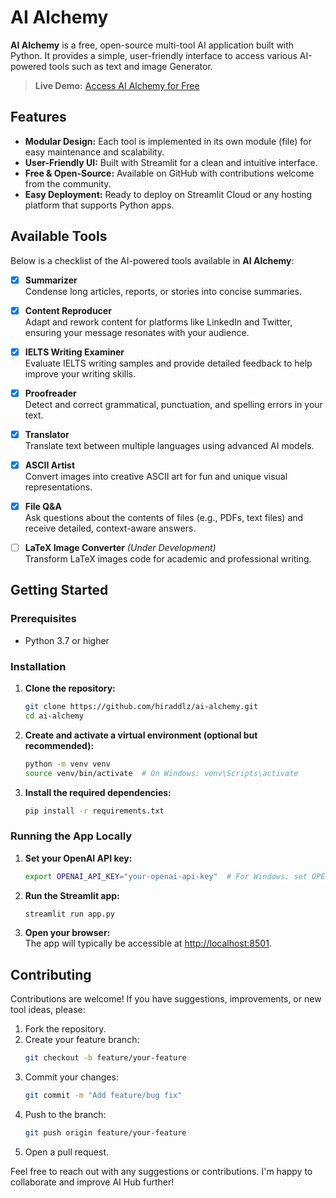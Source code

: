 # AI Alchemy

**AI Alchemy** is a free, open-source multi-tool AI application built with Python. It provides a simple, user-friendly interface to access various AI-powered tools such as text and image Generator.

> **Live Demo:** [Access AI Alchemy for Free](https://ai-alchemy.streamlit.app/)

## Features

- **Modular Design:** Each tool is implemented in its own module (file) for easy maintenance and scalability.
- **User-Friendly UI:** Built with Streamlit for a clean and intuitive interface.
- **Free & Open-Source:** Available on GitHub with contributions welcome from the community.
- **Easy Deployment:** Ready to deploy on Streamlit Cloud or any hosting platform that supports Python apps.

## Available Tools
Below is a checklist of the AI-powered tools available in **AI Alchemy**:

- [x] **Summarizer**  
  Condense long articles, reports, or stories into concise summaries.

- [x] **Content Reproducer**  
  Adapt and rework content for platforms like LinkedIn and Twitter, ensuring your message resonates with your audience.

- [x] **IELTS Writing Examiner**  
  Evaluate IELTS writing samples and provide detailed feedback to help improve your writing skills.

- [x] **Proofreader**  
  Detect and correct grammatical, punctuation, and spelling errors in your text.

- [x] **Translator**  
  Translate text between multiple languages using advanced AI models.

- [x] **ASCII Artist**  
  Convert images into creative ASCII art for fun and unique visual representations.

- [x] **File Q&A**  
  Ask questions about the contents of files (e.g., PDFs, text files) and receive detailed, context-aware answers.

- [ ] **LaTeX Image Converter** *(Under Development)*  
  Transform LaTeX images code for academic and professional writing.

## Getting Started

### Prerequisites

- Python 3.7 or higher

### Installation

1. **Clone the repository:**

   ```bash
   git clone https://github.com/hiraddlz/ai-alchemy.git
   cd ai-alchemy
   ```

2. **Create and activate a virtual environment (optional but recommended):**

   ```bash
   python -m venv venv
   source venv/bin/activate  # On Windows: venv\Scripts\activate
   ```

3. **Install the required dependencies:**

   ```bash
   pip install -r requirements.txt
   ```

### Running the App Locally

1. **Set your OpenAI API key:**

   ```bash
   export OPENAI_API_KEY="your-openai-api-key"  # For Windows: set OPENAI_API_KEY=your-openai-api-key
   ```

2. **Run the Streamlit app:**

   ```bash
   streamlit run app.py
   ```

3. **Open your browser:**  
   The app will typically be accessible at [http://localhost:8501](http://localhost:8501).

<!-- ## Project Structure

```
ai-hub/
├── app.py                  # Main Streamlit application file
├── requirements.txt        # Project dependencies
└── tools/                  # Directory for individual tool modules
    ├── __init__.py         # Package marker for the tools folder
    ├── summarizer.py       # Module for the Story Summarizer tool
    └── generator.py        # Module for the Story Generator tool
``` -->


## Contributing

Contributions are welcome! If you have suggestions, improvements, or new tool ideas, please:

1. Fork the repository.
2. Create your feature branch:
   ```bash
   git checkout -b feature/your-feature
   ```
3. Commit your changes:
   ```bash
   git commit -m "Add feature/bug fix"
   ```
4. Push to the branch:
   ```bash
   git push origin feature/your-feature
   ```
5. Open a pull request.


Feel free to reach out with any suggestions or contributions. I'm happy to collaborate and improve AI Hub further!
